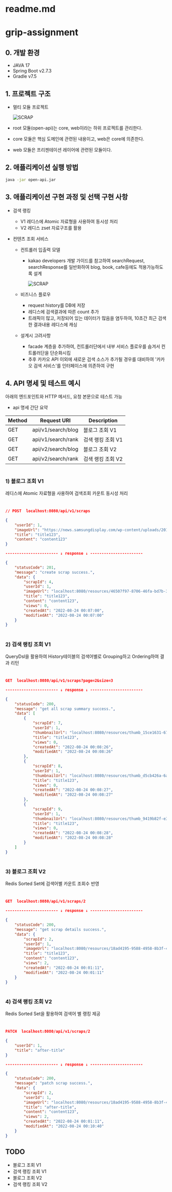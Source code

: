 # readme.md

# grip-assignment

## 0. 개발 환경

- JAVA 17
- Spring Boot v2.7.3
- Gradle v7.5

## 1. 프로젝트 구조

- 멀티 모듈 프로젝트

  ![SCRAP](resources/project_structure.png)

- root 모듈(open-api)는 core, web이라는 하위 프로젝트를 관리한다.
- core 모듈은 핵심 도메인에 관련된 내용이고, web은 core에 의존한다.
- web 모듈은 프리젠테이션 레이어에 관련된 모듈이다.


## 2. 애플리케이션 실행 방법

```bash
java -jar open-api.jar
```


## 3. 애플리케이션 구현 과정 및 선택 구현 사항

- 검색 랭킹
  - V1 레디스에 Atomic 자료형을 사용하여 동시성 처리
  - V2 레디스 zset 자료구조를 활용
  
- 컨텐츠 조회 서비스
  - 컨트롤러 입출력 모델
      - kakao developers 개발 가이드를 참고하여 searchRequest, searchResponse를 일반화하여 blog, book, cafe등에도 적용가능하도록 설계

        ![SCRAP](resources/search_request_response.png)
      
  - 비즈니스 플로우
    - request history를 DB에 저장
    - 레디스에 검색결과에 따른 count 추가
    - 트래픽이 많고, 저장되어 있는 데이터가 많음을 염두하여, 10초간 최근 검색한 결과내용 레디스에 캐싱
  
  - 설계시 고려사항
    - facade 계층을 추가하여, 컨트롤러단에서 내부 서비스 플로우를 숨겨서 컨트롤러단을 단순화시킴
    - 추후 카카오 API 이외에 새로운 검색 소스가 추가될 경우를 대비하여 '카카오 검색 서비스'를 인터페이스에 의존하여 구현 
            

## 4. API 명세 및 테스트 예시

아래의 엔드포인트와 HTTP 메서드, 요청 본문으로 테스트 가능

- api 명세 간단 요약

| Method | Request URI        | Description    |
|--------|--------------------|----------------|
| GET    | api/v1/search/blog | 블로그 조회 V1         |
| GET    | api/v1/search/rank | 검색 랭킹 조회 V1       |
| GET    | api/v2/search/blog | 블로그 조회 V2         |
| GET    | api/v2/search/rank | 검색 랭킹 조회 V2       |


# 

### **1) 블로그 조회 V1**

레디스에 Atomic 자료형을 사용하여 검색조회 카운트 동시성 처리

# 

```json
// POST  localhost:8080/api/v1/scraps

{
    "userId": 1,
    "imageUrl": "https://news.samsungdisplay.com/wp-content/uploads/2018/08/8.jpg",
    "title": "title123",
    "content": "content123"
}

----------------------- ↓ response ↓ -----------------------

{
    "statusCode": 201,
    "message": "create scrap success.",
    "data": {
        "scrapId": 4,
        "userId": 1,
        "imageUrl": "localhost:8080/resources/46507f97-8706-46fa-bd7b-3f0cb08c4fc5.jpg",
        "title": "title123",
        "content": "content123",
        "views": 0,
        "createdAt": "2022-08-24 00:07:00",
        "modifiedAt": "2022-08-24 00:07:00"
    }
}

```

# 

### **2) 검색 랭킹 조회 V1**

QueryDsl을 활용하여 History테이블의 검색어별로 Grouping하고 Ordering하여 결과 리턴 

# 

```json
GET  localhost:8080/api/v1/scraps?page=2&size=3

----------------------- ↓ response ↓ -----------------------

{
    "statusCode": 200,
    "message": "get all scrap summary success.",
    "data": [
        {
            "scrapId": 7,
            "userId": 1,
            "thumbnailUrl": "localhost:8080/resources/thumb_15ce1631-670c-4aaa-b4a3-7d3f989ff847.jpg",
            "title": "title123",
            "views": 0,
            "createdAt": "2022-08-24 00:08:26",
            "modifiedAt": "2022-08-24 00:08:26"
        },
        {
            "scrapId": 8,
            "userId": 1,
            "thumbnailUrl": "localhost:8080/resources/thumb_d5cb426a-6a0a-46ac-8030-818c5affc759.jpg",
            "title": "title123",
            "views": 0,
            "createdAt": "2022-08-24 00:08:27",
            "modifiedAt": "2022-08-24 00:08:27"
        },
        {
            "scrapId": 9,
            "userId": 1,
            "thumbnailUrl": "localhost:8080/resources/thumb_9419b82f-e3e0-4bd0-9869-8f39106b2e70.jpg",
            "title": "title123",
            "views": 0,
            "createdAt": "2022-08-24 00:08:28",
            "modifiedAt": "2022-08-24 00:08:28"
        }
    ]
}
```

# 

### **3) 블로그 조회 V2**

Redis Sorted Set에 검색어별 카운트 조회수 반영

# 

```json
GET  localhost:8080/api/v1/scraps/2

----------------------- ↓ response ↓ -----------------------

{
    "statusCode": 200,
    "message": "get scrap details success.",
    "data": {
        "scrapId": 2,
        "userId": 1,
        "imageUrl": "localhost:8080/resources/18ad4195-9588-4958-8b3f-43dfd3198ad4.jpg",
        "title": "title123",
        "content": "content123",
        "views": 2,
        "createdAt": "2022-08-24 00:01:11",
        "modifiedAt": "2022-08-24 00:01:11"
    }
}

```

# 

### **4) 검색 랭킹 조회 V2**

Redis Sorted Set을 활용하여 검색어 별 랭킹 제공

# 

```json
PATCH  localhost:8080/api/v1/scraps/2

{
    "userId": 1,
    "title": "after-title"
}

----------------------- ↓ response ↓ -----------------------

{
    "statusCode": 200,
    "message": "patch scrap success.",
    "data": {
        "scrapId": 2,
        "userId": 1,
        "imageUrl": "localhost:8080/resources/18ad4195-9588-4958-8b3f-43dfd3198ad4.jpg",
        "title": "after-title",
        "content": "content123",
        "views": 2,
        "createdAt": "2022-08-24 00:01:11",
        "modifiedAt": "2022-08-24 00:10:40"
    }
}
```

## TODO

- 블로그 조회 V1
- 검색 랭킹 조회 V1
- 블로그 조회 V2
- 검색 랭킹 조회 V2
